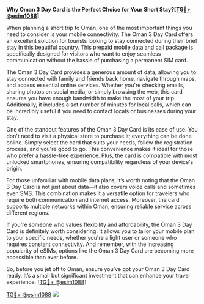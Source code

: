 **Why Oman 3 Day Card is the Perfect Choice for Your Short Stay?[[TG💪+ @esim1088](https://t.me/s/esim1088)]**

When planning a short trip to Oman, one of the most important things you need to consider is your mobile connectivity. The Oman 3 Day Card offers an excellent solution for tourists looking to stay connected during their brief stay in this beautiful country. This prepaid mobile data and call package is specifically designed for visitors who want to enjoy seamless communication without the hassle of purchasing a permanent SIM card.

The Oman 3 Day Card provides a generous amount of data, allowing you to stay connected with family and friends back home, navigate through maps, and access essential online services. Whether you're checking emails, sharing photos on social media, or simply browsing the web, this card ensures you have enough bandwidth to make the most of your trip. Additionally, it includes a set number of minutes for local calls, which can be incredibly useful if you need to contact locals or businesses during your stay.

One of the standout features of the Oman 3 Day Card is its ease of use. You don't need to visit a physical store to purchase it; everything can be done online. Simply select the card that suits your needs, follow the registration process, and you're good to go. This convenience makes it ideal for those who prefer a hassle-free experience. Plus, the card is compatible with most unlocked smartphones, ensuring compatibility regardless of your device's origin.

For those unfamiliar with mobile data plans, it’s worth noting that the Oman 3 Day Card is not just about data—it also covers voice calls and sometimes even SMS. This combination makes it a versatile option for travelers who require both communication and internet access. Moreover, the card supports multiple networks within Oman, ensuring reliable service across different regions.

If you're someone who values flexibility and affordability, the Oman 3 Day Card is definitely worth considering. It allows you to tailor your mobile plan to your specific needs, whether you're a light user or someone who requires constant connectivity. And remember, with the increasing popularity of eSIMs, options like the Oman 3 Day Card are becoming more accessible than ever before.

So, before you jet off to Oman, ensure you've got your Oman 3 Day Card ready. It’s a small but significant investment that can enhance your travel experience. [[TG💪+ @esim1088](https://t.me/s/esim1088)]

[TG💪+ @esim1088](https://t.me/s/esim1088) ![](https://i.postimg.cc/Y0z9fWf4/image.png)